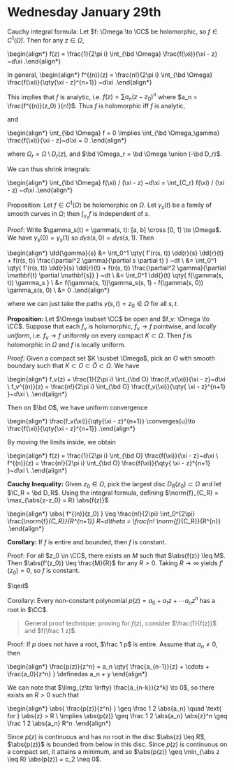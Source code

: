 # Wednesday January 29th

Cauchy integral formula:
Let $f: \Omega \to \CC$ be holomorphic, so $f\in C^1(\bar \Omega)$.
Then for any $z\in \Omega$,

\begin{align*}
f(z) = \frac{1}{2\pi i} \int_{\bd \Omega} \frac{f(\xi)}{\xi - z} ~d\xi
.\end{align*}

In general,
\begin{align*}
f^{(n)}(z) = \frac{n!}{2\pi i} \int_{\bd \Omega} \frac{f(\xi)}{\qty{\xi - z}^{n+1}} ~d\xi
.\end{align*}

This implies that $f$ is analytic, i.e. $f(z) = \sum a_n (z-z_0)^n$ where $a_n = \frac{f^{(n)}(z_0) }{n!}$.
Thus $f$ is holomorphic iff $f$ is analytic,

and

\begin{align*}
\int_{\bd \Omega} f = 0 \implies \int_{\bd \Omega_\gamma} \frac{f(\xi)}{\xi - z}~d\xi = 0
.\end{align*}

where $\Omega_r = \Omega\setminus D_r(z)$, and $\bd \Omega_r = \bd \Omega \union (-\bd D_r)$.

We can thus shrink integrals:

\begin{align*}
\int_{\bd \Omega} f(\xi) / (\xi - z) ~d\xi = \int_{C_r} f(\xi) / (\xi - z) ~d\xi
.\end{align*}

Proposition:
Let $f\in C^1(\Omega)$ be holomorphic on $\Omega$.
Let $\gamma_s(t)$ be a family of smooth curves in $\Omega$; then $\int_{\gamma_s} f$ is independent of $s$.

Proof:
Write $\gamma_s(t) = \gamma(s, t): [a, b] \cross [0, 1] \to \Omega$.
We have $\gamma_s(0)  = \gamma_s(1)$ so $\dd{\gamma}{s}(s, 0) = \dd{\gamma}{s}(s, 1)$.
Then 


\begin{align*}
\dd{\gamma}{s} 
&= \int_0^1 \qty{ f'(r(s, t)) \dd{r}{s} \dd{r}{t} + f(r(s, t)) \frac{\partial^2 \gamma}{\partial s \partial t} } ~dt \\
&= \int_0^1 \qty{ f'(r(s, t)) \dd{r}{s} \dd{r}{t} + f(r(s, t)) \frac{\partial^2 \gamma}{\partial \mathbf{t} \partial \mathbf{s}} } ~dt \\
&= \int_0^1 \dd{}{t} \qty{ f(\gamma(s, t))  \gamma_s } \\
&= f(\gamma(s, 1))\gamma_s(s, 1) - f(\gamma(s, 0)) \gamma_s(s, 0) \\
&= 0
.\end{align*}

where we can just take the paths $\gamma(s, t) = z_0 \in \Omega$ for all $s, t$.

**Proposition:**
Let $\Omega \subset \CC$ be open and $f_v: \Omega \to \CC$.
Suppose that each $f_v$ is holomorphic, $f_v \to f$ pointwise, and *locally uniform*, i.e. $f_v \to f$ uniformly on every compact $K \subset \Omega$.
Then $f$ is holomorphic in $\Omega$ and $f$ is locally uniform.

*Proof:*
Given a compact set $K \susbet \Omega$, pick an $O$ with smooth boundary such that $K \subset O \subset \bar O \subset \Omega$.
We have

\begin{align*}
f_v(z) = \frac{1}{2\pi i} \int_{\bd O} \frac{f_v(\xi)}{\xi - z}~d\xi \\
f_v^{(n)}(z) = \frac{n!}{2\pi i} \int_{\bd O} \frac{f_v(\xi)}{\qty{ \xi - z}^{n+1} }~d\xi \\
.\end{align*}

Then on $\bd O$, we have uniform convergence

\begin{align*}
\frac{f_v(\xi)}{\qty{\xi - z}^{n+1}} \converges{u}\to
\frac{f(\xi)}{\qty{\xi - z}^{n+1}}
.\end{align*}

By moving the limits inside, we obtain

\begin{align*}
f(z) = \frac{1}{2\pi i} \int_{\bd O} \frac{f(\xi)}{\xi - z}~d\xi \\
f^{(n)}(z) = \frac{n!}{2\pi i} \int_{\bd O} \frac{f(\xi)}{\qty{ \xi - z}^{n+1} }~d\xi \\
.\end{align*}

**Cauchy Inequality:**
Given $z_0\in \Omega$, pick the largest disc $D_R(z_0) \subset \Omega$ and let $\C_R = \bd D_R$.
Using the integral formula, defining $\norm{f}_{C_R} = \max_{\abs{z-z_0} = R} \abs{f(z)}$

\begin{align*}
\abs{ f^{(n)}(z_0) } \leq \frac{n!}{2\pi} \int_0^{2\pi} \frac{\norm{f}_{C_R}}{R^{n+1}} R~d\theta = \frac{n! \norm{f}_{C_R}}{R^{n}}
.\end{align*}

**Corollary:**
If $f$ is entire and bounded, then $f$ is constant.

Proof:
For all $z_0 \in \CC$, there exists an $M$ such that $\abs{f(z)} \leq M$.
Then $\abs{f'(z_0)} \leq \frac{M}{R}$ for any $R> 0$.
Taking $R\to \infty$ yields $f'(z_0) = 0$, so $f$ is constant.

$\qed$

Corollary:
Every non-constant polynomial $p(z) = a_0 + a_1z + \cdots a_n z^n$ has a root in $\CC$.

> General proof technique: proving for $f(z)$, consider $\frac{1}{f(z)}$ and $f(\frac 1 z)$.

Proof:
If $p$ does not have a root, $\frac 1 p$ is entire.
Assume that $a_n \neq 0$, then

\begin{align*}
\frac{p(z)}{z^n} = a_n \qty{ \frac{a_{n-1}}{z} + \cdots + \frac{a_0}{z^n}  } \definedas a_n + y
\end{align*}

We can note that $\limg_{z\to \infty} \frac{a_{n-k}}{z^k} \to 0$, so there exists an $R>0$ such that 

\begin{align*}
\abs{ \frac{p(z)}{z^n}  } \geq \frac 1 2 \abs{a_n} \quad \text{ for } \abs{z} > R \\
\implies \abs{p(z)} \geq \frac 1 2 \abs{a_n} \abs{z}^n \geq \frac 1 2 \abs{a_n} R^n
.\end{align*}

Since $p(z)$ is continuous and has no root in the disc $\abs{z} \leq R$, $\abs{p(z)}$ is bounded from below in this disc.
Since $p(z)$ is continuous on a compact set, it attains a minimum, and so $\abs{p(z)} \geq \min_{\abs z \leq R} \abs{p(z)} = c_2 \neq 0$.




